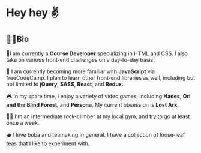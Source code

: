# Hey hey :v:

## 👩‍💻Bio

🔭I am currently a **Course Developer** specializing in HTML and CSS. I also take on various front-end challenges on a day-to-day basis.

🌱 I am currently becoming more familiar with **JavaScript** via freeCodeCamp. I plan to learn other front-end libraries as well, including but not limited to  **jQuery**, **SASS**, **React**, and **Redux**.

🎮 In my spare time, I enjoy a variety of video games, including **Hades**, **Ori and the Blind Forest**, and **Persona**. My current obsession is **Lost Ark**.

🧗‍♀️ I'm an intermediate rock-climber at my local gym, and try to go at least once a week.

🫖 I love boba and teamaking in general. I have a collection of loose-leaf teas that I like to experiment with.

<!--
**jen-rup/jen-rup** is a ✨ _special_ ✨ repository because its `README.md` (this file) appears on your GitHub profile.

Here are some ideas to get you started:

- 🔭 I’m currently working on ...
- 🌱 I’m currently learning ...
- 👯 I’m looking to collaborate on ...
- 🤔 I’m looking for help with ...
- 💬 Ask me about ...
- 📫 How to reach me: ...
- 😄 Pronouns: ...
- ⚡ Fun fact: ...
-->
